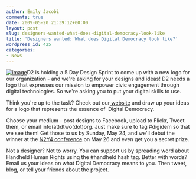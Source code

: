 ```yaml
---
author: Emily Jacobi
comments: true
date: 2009-05-20 21:39:12+00:00
layout: post
slug: designers-wanted-what-does-digital-democracy-look-like
title: 'Designers wanted: What does Digital Democracy look like?'
wordpress_id: 425
categories:
- News
---
```


[![image](https://s3.amazonaws.com/digidem-www/wp-content/uploads/2009/05/design-300x158.jpg)](https://s3.amazonaws.com/digidem-www/wp-content/uploads/2009/05/design.jpg)D2 is holding a 5 Day Design Sprint to come up with a new logo for our organization - and we're asking for your designs and ideas! D2 needs a logo that expresses our mission to empower civic engagement through digital technologies. So we're asking you to put your digital skills to use.

Think you're up to the task? Check out our[ website](http://www.dtwo.org) and draw up your ideas for a logo that represents the essence of  Digital Democracy.

Choose your medium - post designs to Facebook, upload to Flickr, Tweet them, or email info(at)dtwo(dot)org. Just make sure to tag #digidem so that we see them! Get those to us by Sunday, May 24, and we'll debut the winner at the [N2Y4 conference](http://www.netsquared.org/conference/n2y4) on May 26 and even get you a secret prize.

Not a designer? Not to worry. You can support us by spreading word about Handheld Human Rights using the #handheld hash tag. Better with words? Email us your ideas on what Digital Democracy means to you. Then tweet, blog, or tell your friends about the project.
